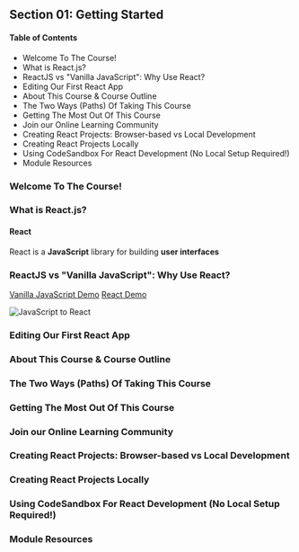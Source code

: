 ## Section 01: Getting Started

#### Table of Contents
- Welcome To The Course!
- What is React.js?
- ReactJS vs "Vanilla JavaScript": Why Use React?
- Editing Our First React App
- About This Course & Course Outline
- The Two Ways (Paths) Of Taking This Course
- Getting The Most Out Of This Course
- Join our Online Learning Community
- Creating React Projects: Browser-based vs Local Development
- Creating React Projects Locally
- Using CodeSandbox For React Development (No Local Setup Required!)
- Module Resources


### Welcome To The Course!



### What is React.js?

#### React
React is a **JavaScript** library for building **user interfaces**



### ReactJS vs "Vanilla JavaScript": Why Use React?

[Vanilla JavaScript Demo](https://codesandbox.io/s/vanilla-js-demo-6049kj?file=/index.js)
[React Demo](https://codesandbox.io/s/first-react-app-start-7ec9fd)

![JavaScript to React](https://github.com/lcycstudio/nodejs/blob/master/NodeJS_The_Complete_Guide_(MVC_REST_APIs_GraphQL_Deno)/01_getting_started/react-js.png)


### Editing Our First React App



### About This Course & Course Outline



### The Two Ways (Paths) Of Taking This Course



### Getting The Most Out Of This Course



### Join our Online Learning Community



### Creating React Projects: Browser-based vs Local Development



### Creating React Projects Locally



### Using CodeSandbox For React Development (No Local Setup Required!)



### Module Resources



